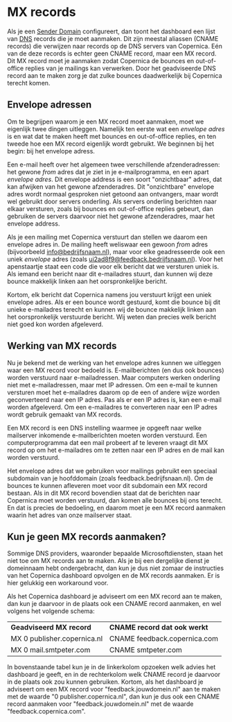 # MX records

Als je een [Sender Domain](./sender-domains.md) configureert, dan toont het 
dashboard een lijst van [DNS](./dns.md) records die je moet aanmaken. Dit zijn 
meestal aliassen (CNAME records) die verwijzen naar records op de DNS servers 
van Copernica. Eén van de deze records is echter geen CNAME record, maar een MX 
record. Dit MX record moet je aanmaken zodat Copernica de bounces en out-of-office 
replies van je mailings kan verwerken. Door het geadviseerde DNS record aan te 
maken zorg je dat zulke bounces daadwerkelijk bij Copernica terecht komen.


## Envelope adressen

Om te begrijpen waarom je een MX record moet aanmaken, moet we eigenlijk twee
dingen uitleggen. Namelijk ten eerste wat een *envelope adres* is en wat dat te 
maken heeft met bounces en out-of-office replies, en ten tweede hoe een MX
record eigenlijk wordt gebruikt. We beginnen bij het begin: bij het envelope adress.

Een e-mail heeft over het algemeen twee verschillende afzenderadressen: het 
gewone *from* adres dat je ziet in je e-mailprogramma, en een apart *envelope 
adres*. Dit envelope address is een soort "onzichtbaar" adres, dat kan afwijken 
van het gewone afzenderadres. Dit "onzichtbare" envelope adres wordt normaal 
gesproken niet getoond aan ontvangers, maar wordt wel gebruikt door servers 
onderling. Als servers onderling berichten naar elkaar versturen, zoals bij
bounces en out-of-office replies gebeurt, dan gebruiken de servers daarvoor niet 
het gewone afzenderadres, maar het envelope address. 

Als je een mailing met Copernica verstuurt dan stellen we daarom een envelope 
adres in. De mailing heeft weliswaar een gewoon *from* adres (bijvoorbeeld
info@bedrijfsnaam.nl), maar voor elke geadresseerde ook een uniek *envelope*
adres (zoals ui2ad8f9@feedback.bedrijfsnaam.nl). Voor het apenstaartje staat 
een code die voor elk bericht dat we versturen uniek is. Als iemand een bericht
naar dit e-mailadres stuurt, dan kunnen wij deze bounce makkelijk linken aan
het oorspronkelijke bericht.

Kortom, elk bericht dat Copernica namens jou verstuurt krijgt een uniek envelope
adres. Als er een bounce wordt gestuurd, komt die bounce bij dit unieke e-mailadres
terecht en kunnen wij de bounce makkelijk linken aan het oorspronkelijk verstuurde
bericht. Wij weten dan precies welk bericht niet goed kon worden afgeleverd. 


## Werking van MX records

Nu je bekend met de werking van het envelope adres kunnen we uitleggen waar een
MX record voor bedoeld is. E-mailberichten (en dus ook bounces) worden verstuurd
naar e-mailadressen. Maar computers werken onderling niet met e-mailadressen,
maar met IP adressen. Om een e-mail te kunnen versturen moet het e-mailadres
daarom op de een of andere wijze worden geconverteerd naar een IP adres. Pas als
er een IP adres is, kan een e-mail worden afgeleverd. Om een e-mailadres
te converteren naar een IP adres wordt gebruik gemaakt van MX records.

Een MX record is een DNS instelling waarmee je opgeeft naar welke mailserver
inkomende e-mailberichten moeten worden verstuurd. Een computerprogramma dat
een mail probeert af te leveren vraagt dit MX record op om het e-mailadres
om te zetten naar een IP adres en de mail kan worden verstuurd. 

Het envelope adres dat we gebruiken voor mailings gebruikt een speciaal subdomain
van je hoofddomain (zoals feedback.bedrijfsnaan.nl). Om de bounces te kunnen 
afleveren moet voor dit subdomain een MX record bestaan. Als in dit MX record 
bovendien staat dat de berichten naar Copernica moet worden verstuurd, dan komen 
alle bounces bij ons terecht. En dat is precies de bedoeling, en daarom moet
je een MX record aanmaken waarin het adres van onze mailserver staat.


## Kun je geen MX records aanmaken?

Sommige DNS providers, waaronder bepaalde Microsoftdiensten, staan het niet toe 
om MX records aan te maken. Als je bij een dergelijke dienst je domeinnaam
hebt ondergebracht, dan kun je dus niet zomaar de instructies van het Copernica
dashboard opvolgen en de MX records aanmaken. Er is hier gelukkig een 
workaround voor.

Als het Copernica dashboard je adviseert om een MX record aan te maken, dan
kun je daarvoor in de plaats ook een CNAME record aanmaken, en wel volgens het
volgende schema:

<table>
    <tr>
        <td><strong>Geadviseerd MX record</strong></td>
        <td><strong>CNAME record dat ook werkt</strong></td>
    </tr>
    <tr>
        <td>MX 0 publisher.copernica.nl</td>
        <td>CNAME feedback.copernica.com</td>
    </tr>
    <tr>
        <td>MX 0 mail.smtpeter.com</td>
        <td>CNAME smtpeter.com</td>
    </tr>
</table>

In bovenstaande tabel kun je in de linkerkolom opzoeken welk advies het dashboard
je geeft, en in de rechterkolom welk CNAME record je daarvoor in de plaats ook
zou kunnen gebruiken. Kortom, als het dashboard je adviseert om een MX record 
voor "feedback.jouwdomein.nl" aan te maken met de waarde "0 publisher.copernica.nl",
dan kun je dus ook een CNAME record aanmaken voor "feedback.jouwdomein.nl" met
de waarde "feedback.copernica.com".

